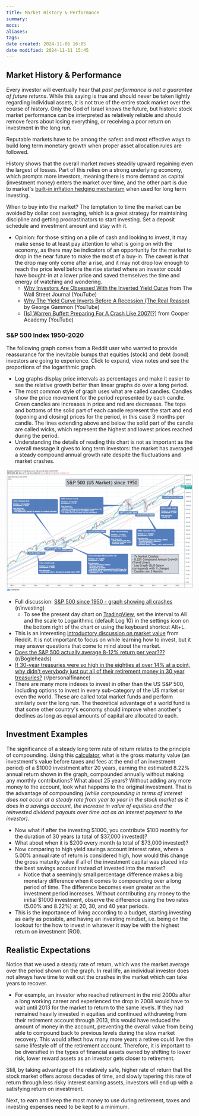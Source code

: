 ```yaml
---
title: Market History & Performance
summary: 
mocs: 
aliases: 
tags: 
date created: 2024-11-06 16:05
date modified: 2024-11-11 15:45
---
```

## Market History & Performance
Every investor will eventually hear that *past performance is not a guarantee of future returns*. While this saying is true and should never be taken lightly regarding individual assets, it is not true of the entire stock market over the course of history. Only the God of Israel knows the future, but historic stock market performance can be interpreted as relatively reliable and should remove fears about losing everything, or receiving a poor return on investment in the long run.

Reputable markets have to be among the safest and most effective ways to build long term monetary growth when proper asset allocation rules are followed.

History shows that the overall market moves steadily upward regaining even the largest of losses. Part of this relies on a strong underlying economy, which prompts more investors, meaning there is more demand as capital (investment money) enters the market over time, and the other part is due to market's [built-in inflation hedging mechanism](https://www.google.com/search?q=morningstar+why+stocks+are+good+inflation+hedges&source=hp&iflsig=AL9hbdgAAAAAZ2fUho9CIrfV5bhsU5261BPaRS9FBcHi&uact=5&oq=morningstar+why+stocks+are+good+inflation+hedges) when used for long term investing.

When to buy into the market? The temptation to time the market can be avoided by dollar cost averaging, which is a great strategy for maintaining discipline and getting procrastinators to start investing. Set a deposit schedule and investment amount and stay with it.

- Opinion: for those sitting on a pile of cash and looking to invest, it may make sense to at least pay attention to what is going on with the economy, as there may be indicators of an opportunity for the market to drop in the near future to make the most of a buy-in. The caveat is that the drop may only come after a rise, and it may not drop low enough to reach the price level before the rise started where an investor could have bought-in at a lower price and saved themselves the time and energy of watching and wondering.
	- [Why Investors Are Obsessed With the Inverted Yield Curve](https://www.youtube.com/watch?v=bItazfbSptI) from The Wall Street Journal (YouTube)
	- [Why The Yield Curve Inverts Before A Recession (The Real Reason)](https://www.youtube.com/watch?v=-fjWVHOujO0) by George Gammon (YouTube)
	- [[Is] Warren Buffett Preparing For A Crash Like 2007[?]](https://www.youtube.com/watch?v=BuN83hqsn8U) from Cooper Academy (YouTube)
### S&P 500 Index 1950-2020
The following graph comes from a Reddit user who wanted to provide reassurance for the inevitable bumps that equities (stock) and debt (bond) investors are going to experience. Click to expand, view notes and see the proportions of the logarithmic graph.

- Log graphs display price intervals as percentages and make it easier to see the relative growth better than linear graphs do over a long period.
- The most common style of graph uses what are called candles. Candles show the price movement for the period represented by each candle. Green candles are increases in price and red are decreases. The tops and bottoms of the solid part of each candle represent the start and end (opening and closing) prices for the period, in this case 3 months per candle. The lines extending above and below the solid part of the candle are called wicks, which represent the highest and lowest prices reached during the period.
- Understanding the details of reading this chart is not as important as the overall message it gives to long term investors: the market has averaged a steady compound annual growth rate despite the fluctuations and market crashes.

![](img/s&p500-history.png)

- Full discussion: [S&P 500 since 1950 - graph showing all crashes](https://www.reddit.com/r/investing/comments/lujnvo/sp_500_since_1950_graph_showing_all_crashes/?rdt=61105) (r/investing)
	- To see the present day chart on [TradingView](https://www.tradingview.com/chart/?symbol=SP%3ASPX), set the interval to All and the scale to Logarithmic (default Log 10) in the settings icon on the bottom right of the chart or using the keyboard shortcut Alt+L.
- This is an interesting [introductory discussion on market value](https://www.reddit.com/r/investing/comments/15mqzsv/the_reason_why_the_stock_market_always_is_over/) from Reddit. It is not important to focus on while learning how to invest, but it may answer questions that come to mind about the market.
- [Does the S&P 500 actually average 8-12% return per year???](https://www.reddit.com/r/Bogleheads/comments/1cncyp3/does_the_sp_500_actually_average_812_return_per/) (r/Bogleheads)
- [If 30-year treasuries were so high in the eighties at over 14% at a point, why didn't everybody just put all of their retirement money in 30 year treasuries?](https://www.reddit.com/r/personalfinance/comments/15s267u/if_30year_treasuries_were_so_high_in_the_eighties/) (r/personalfinance)
- There are many more indexes to invest in other than the US S&P 500, including options to invest in every sub-category of the US market or even the world. These are called total market funds and perform similarly over the long run. The theoretical advantage of a world fund is that some other country's economy should improve when another's declines as long as equal amounts of capital are allocated to each.
## Investment Examples
The significance of a steady long term rate of return relates to the principle of compounding. Using this [calculator](https://www.nerdwallet.com/calculator/investment-calculator), what is the gross maturity value (an investment's value before taxes and fees at the end of an investment period) of a $1000 investment after 20 years, earning the estimated 8.22% annual return shown in the graph, compounded annually without making any monthly contributions? What about 25 years? Without adding any more money to the account, look what happens to the original investment. That is the advantage of compounding *(while compounding in terms of interest does not occur at a steady rate from year to year in the stock market as it does in a savings account, the increase in value of equities and the reinvested dividend payouts over time act as an interest payment to the investor)*.

- Now what if after the investing $1000, you contribute $100 monthly for the duration of 30 years (a total of $37,000 invested)?
- What about when it is $200 every month (a total of $73,000 invested)?
- Now comparing to high yield savings account interest rates, where a 5.00% annual rate of return is considered high, how would this change the gross maturity value if all of the investment capital was placed into the best savings account instead of invested into the market?
	- Notice that a seemingly small percentage difference makes a big monetary difference when it comes to compounding over a long period of time. The difference becomes even greater as the investment period increases. Without contributing any money to the initial $1000 investment, observe the difference using the two rates (5.00% and 8.22%) at 20, 30, and 40 year periods.
- This is the importance of living according to a budget, starting investing as early as possible, and having an investing mindset, i.e. being on the lookout for the how to invest in whatever it may be with the highest return on investment (ROI).
## Realistic Expectations
Notice that we used a steady rate of return, which was the market average over the period shown on the graph. In real life, an individual investor does not always have time to wait out the crashes in the market which can take years to recover.

- For example, an investor who reached retirement in the mid 2000s after a long working career and experienced the drop in 2008 would have to wait until 2013 for the market to return to the same levels. If they had remained heavily invested in equities and continued withdrawing from their retirement account through 2013, this would have reduced the amount of money in the account, preventing the overall value from being able to compound back to previous levels during the slow market recovery. This would affect how many more years a retiree could live the same lifestyle off of the retirement account. Therefore, it is important to be diversified in the types of financial assets owned by shifting to lower risk, lower reward assets as an investor gets closer to retirement.

Still, by taking advantage of the relatively safe, higher rate of return that the stock market offers across decades of time, and slowly tapering this rate of return through less risky interest earning assets, investors will end up with a satisfying return on investment.

Next, to earn and keep the most money to use during retirement, taxes and investing expenses need to be kept to a minimum.
